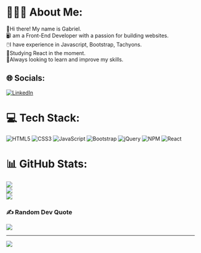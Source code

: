 # 🙋🏾‍♂️ About Me:
👋Hi there! My name is Gabriel.<br>🖥️I am a Front-End Developer with a passion for building websites.<br>🖱️I have experience in Javascript, Bootstrap, Tachyons.<br>📖Studying React in the moment.<br>🚀Always looking to learn and improve my skills.


## 🌐 Socials:
[![LinkedIn](https://img.shields.io/badge/LinkedIn-%230077B5.svg?logo=linkedin&logoColor=white)](https://linkedin.com/in/https://www.linkedin.com/in/gabriel-carneiro-56b638201/) 

# 💻 Tech Stack:
![HTML5](https://img.shields.io/badge/html5-%23E34F26.svg?style=for-the-badge&logo=html5&logoColor=white) ![CSS3](https://img.shields.io/badge/css3-%231572B6.svg?style=for-the-badge&logo=css3&logoColor=white) ![JavaScript](https://img.shields.io/badge/javascript-%23323330.svg?style=for-the-badge&logo=javascript&logoColor=%23F7DF1E) ![Bootstrap](https://img.shields.io/badge/bootstrap-%23563D7C.svg?style=for-the-badge&logo=bootstrap&logoColor=white) ![jQuery](https://img.shields.io/badge/jquery-%230769AD.svg?style=for-the-badge&logo=jquery&logoColor=white) ![NPM](https://img.shields.io/badge/NPM-%23000000.svg?style=for-the-badge&logo=npm&logoColor=white) ![React](https://img.shields.io/badge/react-%2320232a.svg?style=for-the-badge&logo=react&logoColor=%2361DAFB)
# 📊 GitHub Stats:
![](https://github-readme-stats.vercel.app/api?username=GabrielCarneiro098&theme=dark&hide_border=false&include_all_commits=true&count_private=false)<br/>
![](https://github-readme-streak-stats.herokuapp.com/?user=GabrielCarneiro098&theme=dark&hide_border=false)<br/>
![](https://github-readme-stats.vercel.app/api/top-langs/?username=GabrielCarneiro098&theme=dark&hide_border=false&include_all_commits=true&count_private=false&layout=compact)

### ✍️ Random Dev Quote
![](https://quotes-github-readme.vercel.app/api?type=horizontal&theme=dark)

---
[![](https://visitcount.itsvg.in/api?id=GabrielCarneiro098&icon=0&color=0)](https://visitcount.itsvg.in)

<!-- Proudly created with GPRM ( https://gprm.itsvg.in ) -->
